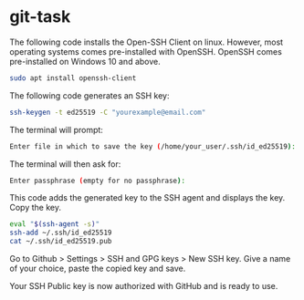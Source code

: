 # git-task

The following code installs the Open-SSH Client on linux. However, most operating systems comes pre-installed with OpenSSH.
OpenSSH comes pre-installed on Windows 10 and above.

```bash
sudo apt install openssh-client 
```

The following code generates an SSH key:

```bash
ssh-keygen -t ed25519 -C "yourexample@email.com"
```

The terminal will prompt:
```bash
Enter file in which to save the key (/home/your_user/.ssh/id_ed25519):
```
The terminal will then ask for:
```bash
Enter passphrase (empty for no passphrase):
```

This code adds the generated key to the SSH agent and displays the key. Copy the key. 
```bash
eval "$(ssh-agent -s)"
ssh-add ~/.ssh/id_ed25519
cat ~/.ssh/id_ed25519.pub
```

Go to Github > Settings > SSH and GPG keys > New SSH key.
Give a name of your choice, paste the copied key and save.

Your SSH Public key is now authorized with GitHub and is ready to use.
